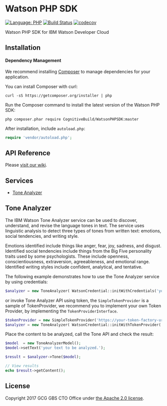 # Watson PHP SDK

[![Language: PHP](https://img.shields.io/badge/php-5.6+-orange.svg?style=flat)](http://php.net/)
[![Build Status](https://travis-ci.org/CognitiveBuild/WatsonPHPSDK.svg?branch=master)](https://travis-ci.org/CognitiveBuild/WatsonPHPSDK)
[![codecov](https://codecov.io/gh/CognitiveBuild/WatsonPHPSDK/branch/master/graph/badge.svg)](https://codecov.io/gh/CognitiveBuild/WatsonPHPSDK)

Watson PHP SDK for IBM Watson Developer Cloud

## Installation

#### Dependency Management

We recommend installing [Composer](http://getcomposer.org) to manage dependencies for your application.

You can install Composer with curl: 
```shell
curl -sS https://getcomposer.org/installer | php
```

Run the Composer command to install the latest version of the Watson PHP SDK:

```shell
php composer.phar require CognitiveBuild/WatsonPHPSDK:master
```

After installation, include `autoload.php`:

```php
require 'vendor/autoload.php';
```

## API Reference
Please [visit our wiki](wiki).

## Services
* [Tone Analyzer](#tone-analyzer)

## Tone Analyzer
The IBM Watson Tone Analyzer service can be used to discover, understand, and revise the language tones in text. The service uses linguistic analysis to detect three types of tones from written text: emotions, social tendencies, and writing style.

Emotions identified include things like anger, fear, joy, sadness, and disgust. Identified social tendencies include things from the Big Five personality traits used by some psychologists. These include openness, conscientiousness, extraversion, agreeableness, and emotional range. Identified writing styles include confident, analytical, and tentative.

The following example demonstrates how to use the Tone Analyzer service by using credentials:

```php
$analyzer = new ToneAnalyzer( WatsonCredential::initWithCredentials('your_username', 'your_password') );
```

or invoke Tone Analyzer API using token, the `SimpleTokenProvider` is a sample of TokenProvider, we recommend you to implement your own Token Provider, by implementing the `TokenProviderInterface`.
```php
$tokenProvider = new SimpleTokenProvider('https://your-token-factory-url');
$analyzer = new ToneAnalyzer( WatsonCredential::initWithTokenProvider( $tokenProvider ) );
```

Place the content to be analyzed, call the Tone API and check the result: 
```php
$model  = new ToneAnalyzerModel();
$model->setText('your text to be analyzed.');

$result = $analyzer->Tone($model);

// View results
echo $result->getContent();
```

## License
Copyright 2017 GCG GBS CTO Office under [the Apache 2.0 license](LICENSE).
